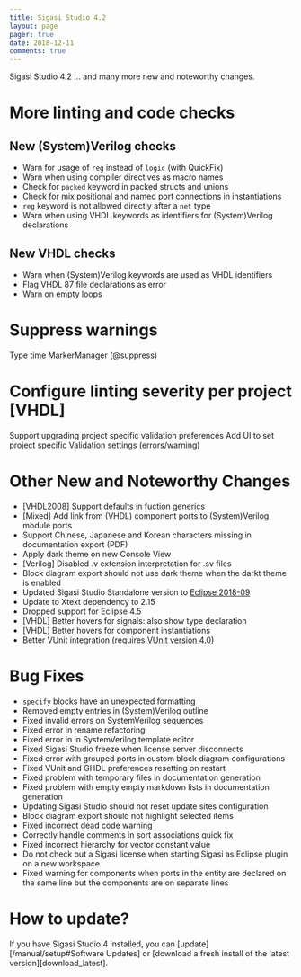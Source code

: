 ```yaml
---
title: Sigasi Studio 4.2
layout: page
pager: true
date: 2018-12-11
comments: true
---
```

Sigasi Studio 4.2 ... and many more new and noteworthy changes.

# More linting and code checks

## New (System)Verilog checks

* Warn for usage of `reg` instead of `logic` (with QuickFix)
* Warn when using compiler directives as macro names
* Check for `packed` keyword in packed structs and unions
* Check for mix positional and named port connections in instantiations
* `reg` keyword is not allowed directly after a `net` type
* Warn when using VHDL keywords as identifiers for (System)Verilog declarations

## New VHDL checks

* Warn when (System)Verilog keywords are used as VHDL identifiers
* Flag VHDL 87 file declarations as error
* Warn on empty loops

# Suppress warnings

Type time MarkerManager (@suppress)

# Configure linting severity per project \[VHDL]

Support upgrading project specific validation preferences
Add UI to set project specific Validation settings (errors/warning)

# Other New and Noteworthy Changes

* \[VHDL2008] Support defaults in fuction generics
* \[Mixed] Add link from (VHDL) component ports to (System)Verilog module ports
* Support Chinese, Japanese and Korean characters missing in documentation export (PDF)
* Apply dark theme on new Console View
* \[Verilog] Disabled .v extension interpretation for .sv files
* Block diagram export should not use dark theme when the darkt theme is enabled
* Updated Sigasi Studio Standalone version to [Eclipse 2018-09](https://www.eclipse.org/eclipse/news/4.9/)
* Update to Xtext dependency to 2.15
* Dropped support for Eclipse 4.5
* \[VHDL] Better hovers for signals: also show type declaration
* \[VHDL] Better hovers for component instantiations
* Better VUnit integration (requires [VUnit version 4.0](https://vunit.github.io/cli.html#json-export))

# Bug Fixes

* `specify` blocks have an unexpected formatting
* Removed empty entries in (System)Verilog outline
* Fixed invalid errors on SystemVerilog sequences
* Fixed error in rename refactoring
* Fixed error in in SystemVerilog template editor
* Fixed Sigasi Studio freeze when license server disconnects
* Fixed error with grouped ports in custom block diagram configurations
* Fixed VUnit and GHDL preferences resetting on restart
* Fixed problem with temporary files in documentation generation
* Fixed problem with empty empty markdown lists in documentation generation
* Updating Sigasi Studio should not reset update sites configuration
* Block diagram export should not highlight selected items
* Fixed incorrect dead code warning
* Correctly handle comments in sort associations quick fix
* Fixed incorrect hierarchy for vector constant value
* Do not check out a Sigasi license when starting Sigasi as Eclipse plugin on a new workspace
* Fixed warning for components when ports in the entity are declared on the same line but the components are on separate lines

# How to update?

If you have Sigasi Studio 4 installed, you can [update][/manual/setup#Software Updates] or [download a fresh install of the latest version][download_latest].